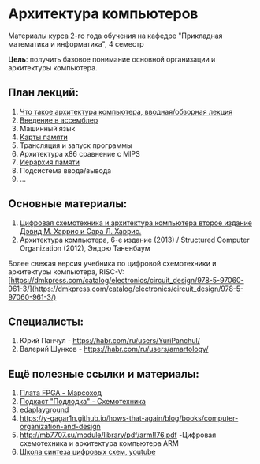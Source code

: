 # Архитектура компьютеров

Материалы курса 2-го года обучения на кафедре "Прикладная математика и информатика", 4 семестр

**Цель**: получить базовое понимание основной организации и архитектуры компьютера.

## План лекций:

1. [Что такое архитектура компьютера, вводная/обзорная лекция](0_intro.md)
3. [Введение в ассемблер](1_assembler.md)
4. Машинный язык
5. [Карты памяти](4_memory_cards.md)
6. Трансляция и запуск программы
7. Архитектура x86 сравнение с MIPS
8. [Иерархия памяти](5_Hierarchy-of-memory.md)
9. Подсистема ввода/вывода
10. ...

## Основные материалы:
1. [Цифровая схемотехника и архитектура компьютера второе издание Дэвид М. Харрис и Сара Л. Харрис.](https://microelectronica.pro/wp-content/uploads/books/digital-design-and-computer-architecture-russian-translation.pdf)
2. Архитектура компьютера, 6-е издание (2013) / Structured Computer Organization (2012), Эндрю Таненбаум

Более свежая версия учебника по цифровой схемотехники и архитектуры компьютера, RISC-V: 
[https://dmkpress.com/catalog/electronics/circuit_design/978-5-97060-961-3/](https://dmkpress.com/catalog/electronics/circuit_design/978-5-97060-961-3/)

## Специалисты:

1. Юрий Панчул - https://habr.com/ru/users/YuriPanchul/
2. Валерий Шунков - https://habr.com/ru/users/amartology/

## Ещё полезные ссылки и материалы:
1. [Плата FPGA - Марсоход](https://marsohod.org/howtostart/plata)
2. [Подкаст "Подлодка" - Cхемотехника](https://music.yandex.com/album/7570122/track/84218913?utm_medium=copy_link)
3. [edaplayground](https://www.edaplayground.com/)
4. https://y-gagar1n.github.io/hows-that-again/blog/books/computer-organization-and-design
5. http://mb7707.su/module/library/pdf/arm!!76.pdf -Цифровая схемотехника и архитектура компьютера ARM
6. [Школа синтеза цифровых схем, youtube](https://www.youtube.com/@user-nh3su7wd6e/videos)
